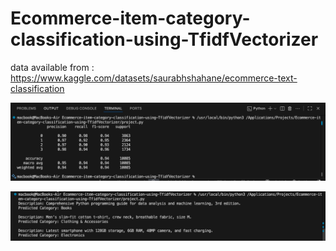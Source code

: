 # Ecommerce-item-category-classification-using-TfidfVectorizer

data available from : https://www.kaggle.com/datasets/saurabhshahane/ecommerce-text-classification 



![alt text](image.png)

![alt text](image-1.png)

